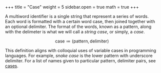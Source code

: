 +++
title = "Case"
weight = 5
sidebar.open = true
math = true
+++

A multiword identifier is a single string that represent a series of words.  Each word is formatted with a certain word case, then joined together with an optional delimiter.  The format of the words, known as a pattern, along with the delimeter is what we will call a _string case_, or simply, a _case_.

$$\text{case} \coloneqq (\text{pattern}, \text{delimiter})$$

This definition aligns with colloquial uses of variable cases in programming languages.  For example, _snake case_ is the lower pattern with underscore delimiter.  For a list of names given to particular pattern, delimiter pairs, see [cases](/cases).
